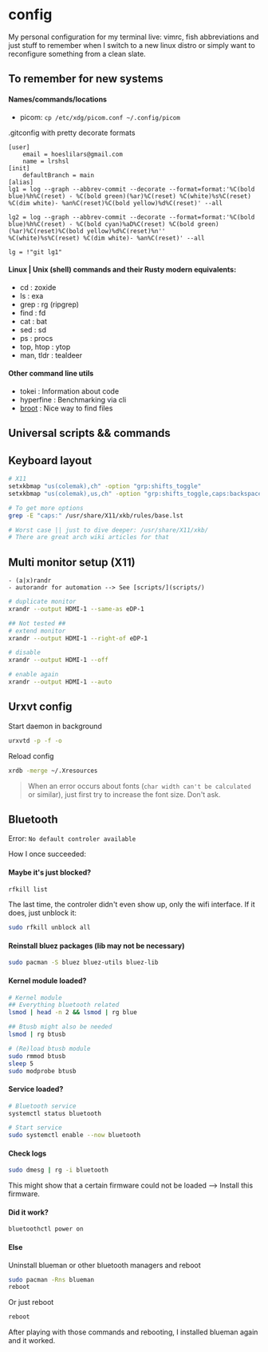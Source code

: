 
# config
My personal configuration for my terminal live: vimrc, fish abbreviations and just stuff to remember when I switch to a new linux distro or simply want to reconfigure something from a clean slate.


## To remember for new systems

#### Names/commands/locations
  - picom: `cp /etc/xdg/picom.conf ~/.config/picom`

.gitconfig with pretty decorate formats
```
[user]
	email = hoeslilars@gmail.com
	name = lrshsl
[init]
	defaultBranch = main
[alias]
lg1 = log --graph --abbrev-commit --decorate --format=format:'%C(bold blue)%h%C(reset) - %C(bold green)(%ar)%C(reset) %C(white)%s%C(reset) %C(dim white)- %an%C(reset)%C(bold yellow)%d%C(reset)' --all

lg2 = log --graph --abbrev-commit --decorate --format=format:'%C(bold blue)%h%C(reset) - %C(bold cyan)%aD%C(reset) %C(bold green)(%ar)%C(reset)%C(bold yellow)%d%C(reset)%n''          %C(white)%s%C(reset) %C(dim white)- %an%C(reset)' --all

lg = !"git lg1"
```

#### Linux | Unix (shell) commands and their Rusty modern equivalents:
- cd                : zoxide
- ls                : exa
- grep              : rg (ripgrep)
- find              : fd
- cat               : bat
- sed               : sd
- ps                : procs
- top, htop         : ytop
- man, tldr         : tealdeer

#### Other command line utils
- tokei : Information about code
- hyperfine : Benchmarking via cli
- [broot](https://github.com/Canop/broot) : Nice way to find files


## Universal scripts && commands

## Keyboard layout
```sh
# X11
setxkbmap "us(colemak),ch" -option "grp:shifts_toggle"
setxkbmap "us(colemak),us,ch" -option "grp:shifts_toggle,caps:backspace"

# To get more options
grep -E "caps:" /usr/share/X11/xkb/rules/base.lst

# Worst case || just to dive deeper: /usr/share/X11/xkb/
# There are great arch wiki articles for that
```

## Multi monitor setup (X11)
    - (a|x)randr
    - autorandr for automation --> See [scripts/](scripts/)

```sh
# duplicate monitor
xrandr --output HDMI-1 --same-as eDP-1

## Not tested ##
# extend monitor
xrandr --output HDMI-1 --right-of eDP-1

# disable
xrandr --output HDMI-1 --off

# enable again
xrandr --output HDMI-1 --auto
```

## Urxvt config

Start daemon in background
```sh
urxvtd -p -f -o
```

Reload config
```sh
xrdb -merge ~/.Xresources
```

> When an error occurs about fonts (`char width can't be calculated` or similar), just first try to increase the font size.
> Don't ask.

## Bluetooth

Error: `No default controler available`

How I once succeeded:

#### Maybe it's just blocked?

```sh
rfkill list
```
The last time, the controler didn't even show up, only the wifi interface. If it does, just unblock it:
```sh
sudo rfkill unblock all
```

#### Reinstall bluez packages (lib may not be necessary)
```sh
sudo pacman -S bluez bluez-utils bluez-lib
```

#### Kernel module loaded?
```sh
# Kernel module
## Everything bluetooth related
lsmod | head -n 2 && lsmod | rg blue

## Btusb might also be needed
lsmod | rg btusb
```

```sh
# (Re)load btusb module
sudo rmmod btusb
sleep 5
sudo modprobe btusb
```

#### Service loaded?
```sh
# Bluetooth service
systemctl status bluetooth
```

```sh
# Start service
sudo systemctl enable --now bluetooth
```


#### Check logs
```sh
sudo dmesg | rg -i bluetooth
```
This might show that a certain firmware could not be loaded --> Install this firmware.


#### Did it work?

```sh
bluetoothctl power on
```

#### Else

Uninstall blueman or other bluetooth managers and reboot
```sh
sudo pacman -Rns blueman
reboot
```

Or just reboot
```sh
reboot
```

After playing with those commands and rebooting, I installed blueman again and it worked.


